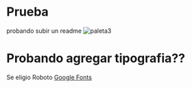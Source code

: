 # Prueba
probando subir un readme 
![paleta3](https://user-images.githubusercontent.com/110635589/184993624-ab7a8231-b4b4-48dd-8db2-bf07eda9f609.png)
# Probando agregar tipografia??
Se eligio Roboto [Google Fonts](https://fonts.google.com/specimen/Roboto)

